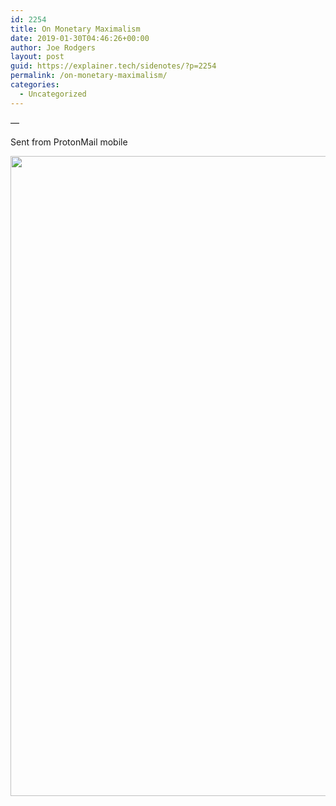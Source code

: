 ```yaml
---
id: 2254
title: On Monetary Maximalism
date: 2019-01-30T04:46:26+00:00
author: Joe Rodgers
layout: post
guid: https://explainer.tech/sidenotes/?p=2254
permalink: /on-monetary-maximalism/
categories:
  - Uncategorized
---
```

&#8212;

Sent from ProtonMail mobile

<a href="https://i2.wp.com/explainer.tech/sidenotes/wp-content/uploads/2019/01/screenshot_20190129-224415.png?ssl=1" rel="attachment wp-att-2255"><img src="https://i2.wp.com/explainer.tech/sidenotes/wp-content/uploads/2019/01/screenshot_20190129-224415.png?resize=1024%2C1024&#038;ssl=1" alt="" title="screenshot_20190129-224415-png" width="1024" height="1024" class="alignnone size-full wp-image-2255" srcset="https://i2.wp.com/explainer.tech/sidenotes/wp-content/uploads/2019/01/screenshot_20190129-224415.png?resize=150%2C150&ssl=1 150w, https://i2.wp.com/explainer.tech/sidenotes/wp-content/uploads/2019/01/screenshot_20190129-224415.png?zoom=2&resize=1024%2C1024&ssl=1 2048w" sizes="(max-width: 1024px) 100vw, 1024px" data-recalc-dims="1" /></a>